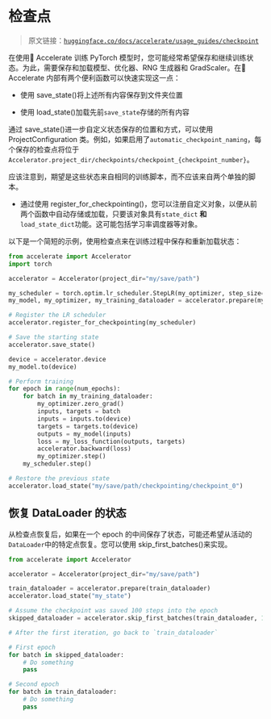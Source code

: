 # 检查点

> 原文链接：[`huggingface.co/docs/accelerate/usage_guides/checkpoint`](https://huggingface.co/docs/accelerate/usage_guides/checkpoint)

在使用🤗 Accelerate 训练 PyTorch 模型时，您可能经常希望保存和继续训练状态。为此，需要保存和加载模型、优化器、RNG 生成器和 GradScaler。在🤗 Accelerate 内部有两个便利函数可以快速实现这一点：

+   使用 save_state()将上述所有内容保存到文件夹位置

+   使用 load_state()加载先前`save_state`存储的所有内容

通过 save_state()进一步自定义状态保存的位置和方式，可以使用 ProjectConfiguration 类。例如，如果启用了`automatic_checkpoint_naming`，每个保存的检查点将位于`Accelerator.project_dir/checkpoints/checkpoint_{checkpoint_number}`。

应该注意到，期望是这些状态来自相同的训练脚本，而不应该来自两个单独的脚本。

+   通过使用 register_for_checkpointing()，您可以注册自定义对象，以便从前两个函数中自动存储或加载，只要该对象具有`state_dict` **和** `load_state_dict`功能。这可能包括学习率调度器等对象。

以下是一个简短的示例，使用检查点来在训练过程中保存和重新加载状态：

```py
from accelerate import Accelerator
import torch

accelerator = Accelerator(project_dir="my/save/path")

my_scheduler = torch.optim.lr_scheduler.StepLR(my_optimizer, step_size=1, gamma=0.99)
my_model, my_optimizer, my_training_dataloader = accelerator.prepare(my_model, my_optimizer, my_training_dataloader)

# Register the LR scheduler
accelerator.register_for_checkpointing(my_scheduler)

# Save the starting state
accelerator.save_state()

device = accelerator.device
my_model.to(device)

# Perform training
for epoch in range(num_epochs):
    for batch in my_training_dataloader:
        my_optimizer.zero_grad()
        inputs, targets = batch
        inputs = inputs.to(device)
        targets = targets.to(device)
        outputs = my_model(inputs)
        loss = my_loss_function(outputs, targets)
        accelerator.backward(loss)
        my_optimizer.step()
    my_scheduler.step()

# Restore the previous state
accelerator.load_state("my/save/path/checkpointing/checkpoint_0")
```

## 恢复 DataLoader 的状态

从检查点恢复后，如果在一个 epoch 的中间保存了状态，可能还希望从活动的`DataLoader`中的特定点恢复。您可以使用 skip_first_batches()来实现。

```py
from accelerate import Accelerator

accelerator = Accelerator(project_dir="my/save/path")

train_dataloader = accelerator.prepare(train_dataloader)
accelerator.load_state("my_state")

# Assume the checkpoint was saved 100 steps into the epoch
skipped_dataloader = accelerator.skip_first_batches(train_dataloader, 100)

# After the first iteration, go back to `train_dataloader`

# First epoch
for batch in skipped_dataloader:
    # Do something
    pass

# Second epoch
for batch in train_dataloader:
    # Do something
    pass
```
